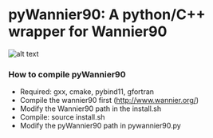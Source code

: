 # pyWannier90: A python/C++ wrapper for Wannier90 

![alt text](https://github.com/hungpham2017/pyWannier90/blob/master/doc/Polyyens.png)

### How to compile pyWannier90
 - Required: gxx, cmake, pybind11, gfortran
 - Compile the wannier90 first (http://www.wannier.org/)
 - Modify the Wannier90 path in the install.sh
 - Compile: source install.sh
 - Modify the pyWannier90 path in pywannier90.py
